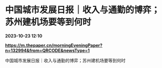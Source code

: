 # 中国城市发展日报｜收入与通勤的博弈；苏州建机场要等到何时

**2023-10-23 12:10**

**https://m.thepaper.cn/morningEveningPaper?n=132994&from=QRCODE&newsType=1**

中国城市发展日报｜收入与通勤的博弈；苏州建机场要等到何时